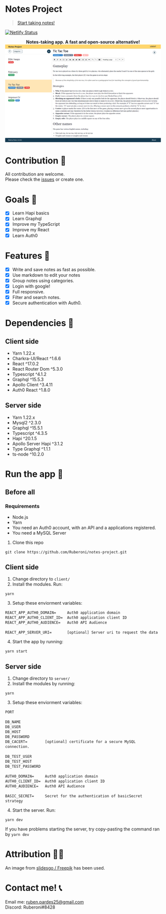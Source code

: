 # Notes Project
> [Start taking notes!](https://notes-project-1.netlify.app/)


[![Netlify Status](https://api.netlify.com/api/v1/badges/c1b566dd-bdf3-487c-a177-fdc2aacb6542/deploy-status)](https://app.netlify.com/sites/jovial-engelbart-bf785b/deploys)

<p align="center">
  <b>Notes-taking app. A fast and open-source alternative!</b>
  <img src="docs/webappscreenshot4.png"/> 
</p>

# Contribution 🤝
All contribution are welcome.\
Please check the [issues](https://github.com/Ruberoni/notes-project/issues) or create one.

# Goals 🚩
- [X] Learn Hapi basics
- [X] Learn Graphql
- [X] Improve my TypeScript
- [X] Improve my React
- [X] Learn Auth0

# Features 🏏
- [X] Write and save notes as fast as possible.
- [X] Use markdown to edit your notes
- [X] Group notes using categories.
- [X] Login with google!
- [X] Full responsive.
- [X] Filter and search notes.
- [X] Secure authentication with Auth0.

# Dependencies 🧠
## Client side
- Yarn 1.22.x
- Charkra-UI/React ^1.6.6
- React ^17.0.2
- React Router Dom ^5.3.0
- Typescript ^4.1.2
- Graphql ^15.5.3
- Apollo Client ^3.4.11
- Auth0 React ^1.8.0

## Server side
- Yarn 1.22.x
- Mysql2 ^2.3.0
- Graphql ^15.5.1
- Typescript ^4.3.5
- Hapi ^20.1.5
- Apollo Server Hapi ^3.1.2
- Type Graphql ^1.1.1
- ts-node ^10.2.0
# Run the app 🚗
## Before all
### Requirements
- Node.js
- Yarn
- You need an Auth0 account, with an API and a applications registered.
- You need a MySQL Server

1. Clone this repo
```
git clone https://github.com/Ruberoni/notes-project.git
```
## Client side

1. Change directory to `client/`
2. Install the modules. Run:
```
yarn
```
3. Setup these enviorment variables:
```
REACT_APP_AUTH0_DOMAIN=     Auth0 application domain
REACT_APP_AUTH0_CLIENT_ID=  Auth0 application client ID
REACT_APP_AUTH0_AUDIENCE=   Auth0 API Audience

REACT_APP_SERVER_URI=       [optional] Server uri to request the data
```
4. Start the app by running:
```
yarn start
```

## Server side

1. Change directory to `server/`
2. Install the modules by running:
```
yarn
```
3. Setup these enviorment variables:
```
PORT

DB_NAME
DB_USER
DB_HOST
DB_PASSWORD
DB_CACERT=        [optional] certificate for a secure MySQL connection. 

DB_TEST_USER
DB_TEST_HOST
DB_TEST_PASSWORD

AUTH0_DOMAIN=     Auth0 application domain
AUTH0_CLIENT_ID=  Auth0 application client ID
AUTH0_AUDIENCE=   Auth0 API Audience

BASIC_SECRET=     Secret for the authentication of basicSecret strategy
```
4. Start the server. Run:
```
yarn dev
```
If you have problems starting the server, try copy-pasting the command ran by `yarn dev`
# Attribution 🤼‍♂️
An image from [slidesgo / Freepik](http://www.freepik.com) has been used.
# Contact me! 📞
Email me: [ruben.pardes25@gmail.com](mailto:ruben.pardes25@gmail.com)\
Discord: Ruberoni#8428